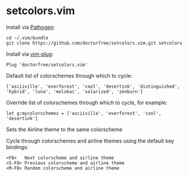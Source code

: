 setcolors.vim
=============

Install via [Pathogen](https://github.com/tpope/vim-pathogen):

    cd ~/.vim/bundle
    git clone https://github.com/doctorfree/setcolors.vim.git setcolors

Install via [vim-plug](https://github.com/junegunn/vim-plug):

    Plug 'doctorfree/setcolors.vim'

Default list of colorschemes through which to cycle:

    ['asciiville', 'everforest', 'cool', 'desertink', 'distinguished', 'hybrid', 'luna', 'molokai', 'solarized', 'zenburn']

Override list of colorschemes through which to cycle, for example:

    let g:mycolorschemes = ['asciiville', 'everforest', 'cool', 'desertink']

Sets the Airline theme to the same colorscheme

Cycle through colorschemes and airline themes using the default key bindings:

    <F8>   Next colorscheme and airline theme
    <S-F8> Previous colorscheme and airline theme
    <M-F8> Random colorscheme and airline theme
